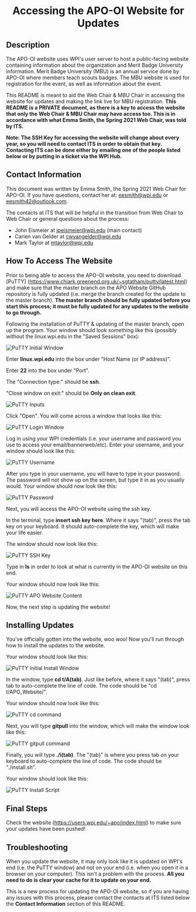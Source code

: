 <h1 align="center">Accessing the APO-OI Website for Updates</h1>

## Description

The APO-OI website uses WPI's user server to host a public-facing website containing information about the organization and Merit Badge University information. Merit Badge University (MBU) is an annual service done by APO-OI where members teach scouts badges. The MBU website is used for registration for the event, as well as information about the event.

This README is meant to aid the Web Chair & MBU Chair in accessing the website for updates and making the link live for MBU registration. **This README is a PRIVATE document, as there is a key to access the website that only the Web Chair & MBU Chair may have access too. This is in accordance with what Emma Smith, the Spring 2021 Web Chair, was told by ITS.**

**Note: The SSH Key for accessing the website will change about every year, so you will need to contact ITS in order to obtain that key. Contacting ITS can be done either by emailing one of the people listed below or by putting in a ticket via the WPI Hub.**

## Contact Information 

This document was written by Emma Smith, the Spring 2021 Web Chair for APO-OI. If you have questions, contact her at: <a href=“mailto:eesmith@wpi.edu>eesmith@wpi.edu</a> or <a href=“mailto:eesmith42@outlook.com>eesmith42@outlook.com</a>. 

The contacts at ITS that will be helpful in the transition from Web Chair to Web Chair or general questions about the process:

- John Eismeier at <a href=“mailto:jpeismeier@wpi.edu>jpeismeier@wpi.edu</a> (main contact)
- Carien van Gelder at <a href=“mailto:cwvangelder@wpi.edu>cwvangelder@wpi.edu</a>
- Mark Taylor at <a href=“mailto:mtaylor@wpi.edu>mtaylor@wpi.edu</a>

## How To Access The Website

Prior to being able to access the APO-OI website, you need to download [PuTTY] (https://www.chiark.greenend.org.uk/~sgtatham/putty/latest.html) and make sure that the master branch on the APO Website GitHub repository is fully updated (i.e. merge the branch created for the update to the master branch). **The master branch should be fully updated before you start this process; it must be fully updated for any updates to the website to go through.**

Following the installation of PuTTY & updating of the master branch, open up the program. Your window should look something like this (possibly without the linux.wpi.edu in the "Saved Sessions" box):

![PuTTY Initial Window](https://github.com/eesmith42/AccessAPO_OIWebsite/blob/main/PuTTyWindowInitial.jpg)

Enter **linux.wpi.edu** into the box under "Host Name (or IP address)".

Enter **22** into the box under "Port".

The "Connection type:" should be **ssh**.

"Close window on exit:" should be **Only on clean exit**.

![PuTTY Inputs](https://github.com/eesmith42/AccessAPO_OIWebsite/blob/main/PuTTyWindowInputs.jpg)

Click "Open". You will come across a window that looks like this:

![PuTTY Login Window](https://github.com/eesmith42/AccessAPO_OIWebsite/blob/main/PuTTyLoginWindow.jpg)

Log in using your WPI credentials (i.e. your username and password you use to access your email/bannerweb/etc). Enter your username, and your window should look like this:

![PuTTY Username](https://github.com/eesmith42/AccessAPO_OIWebsite/blob/main/PuTTyPasswordWindow.jpg)

After you type in your username, you will have to type in your password. The password will not show up on the screen, but type it in as you usually would. Your window should now look like this:

![PuTTY Password](https://github.com/eesmith42/AccessAPO_OIWebsite/blob/main/PuTTyAfterPass.jpg)

Next, you will access the APO-OI website using the ssh key.

In the terminal, type **insert ssh key here**. Where it says "(tab)", press the tab key on your keyboard. It should auto-complete the key, which will make your life easier. 

The window should now look like this:

![PuTTY SSH Key](https://github.com/eesmith42/AccessAPO_OIWebsite/blob/main/PuTTySSHKey.jpg)

Type in **ls** in order to look at what is currently in the APO-OI website on this end. 

Your window should now look like this:

![PuTTY APO Website Content](https://github.com/eesmith42/AccessAPO_OIWebsite/blob/main/PuTTyWebsiteContents.jpg)

Now, the next step is updating the website!

## Installing Updates

You've officially gotten into the website, woo woo! Now you'll run through how to install the updates to the website.

Your window should look like this:

![PuTTY Initial Install Window](https://github.com/eesmith42/AccessAPO_OIWebsite/blob/main/Initial%20Window.jpg) 

In the window, type **cd t/A(tab)**. Just like before, where it says "(tab)", press tab to auto-complete the line of code. The code should be "cd t/APO_Website/".

Your window should now look like this:

![PuTTY cd command](https://github.com/eesmith42/AccessAPO_OIWebsite/blob/main/cd%20command.jpg)

Next, you will type **gitpull** into the window, which will make the window look like this:

![PuTTY gitpull command](https://github.com/eesmith42/AccessAPO_OIWebsite/blob/main/gitpull.jpg)

Finally, you will type **./i(tab)**. The "(tab)" is where you press tab on your keyboard to auto-complete the line of code. The code should be "./install.sh". 

Your window should look like this:

![PuTTY Install Script](https://github.com/eesmith42/AccessAPO_OIWebsite/blob/main/install%20script.jpg)

## Final Steps

Check the website (https://users.wpi.edu/~apo/index.html) to make sure your updates have been pushed!

## Troubleshooting

When you update the website, it may only look like it is updated on WPI's end (i.e. the PuTTY window) and not on your end (i.e. when you open it in a browser on your computer). This isn't a problem with the process. **All you need to do is clear your cache for it to update on your end.**

This is a new process for updating the APO-OI website, so if you are having any issues with this process, please contact the contacts at ITS listed below the **Contact Information** section of this README.
